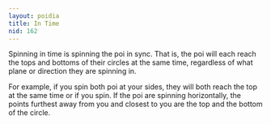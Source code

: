 ```yaml
---
layout: poidia
title: In Time
nid: 162
---
```


Spinning in time is spinning the poi in sync. That is, the poi will each reach the tops and bottoms of their circles at the same time, regardless of what plane or direction they are spinning in.

For example, if you spin both poi at your sides, they will both reach the top at the same time or if you spin. If the poi are spinning horizontally, the points furthest away from you and closest to you are the top and the bottom of the circle.
